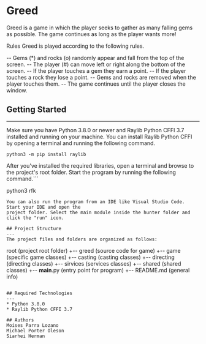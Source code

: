 # Greed
Greed is a game in which the player seeks to gather as many falling gems as possible. The game continues as long as the player wants more!

Rules
Greed is played according to the following rules.

-- Gems (*) and rocks (o) randomly appear and fall from the top of the screen.
-- The player (#) can move left or right along the bottom of the screen.
-- If the player touches a gem they earn a point.
-- If the player touches a rock they lose a point.
-- Gems and rocks are removed when the player touches them.
-- The game continues until the player closes the window.


## Getting Started
---
Make sure you have Python 3.8.0 or newer and Raylib Python CFFI 3.7 installed and running on your machine. You can install Raylib Python CFFI by opening a terminal and running the following command.
```
python3 -m pip install raylib
```
After you've installed the required libraries, open a terminal and browse to the project's root folder. Start the program by running the following command.```

python3 rfk 
```
You can also run the program from an IDE like Visual Studio Code. Start your IDE and open the 
project folder. Select the main module inside the hunter folder and click the "run" icon.

## Project Structure
---
The project files and folders are organized as follows:
```
root                    (project root folder)
+-- greed               (source code for game)
  +-- game              (specific game classes)
    +-- casting         (casting classes)
    +-- directing       (directing classes)
    +-- sirvices        (services classes)
    +-- shared          (shared classes)
  +-- __main__.py       (entry point for program)
+-- README.md           (general info)
```

## Required Technologies
---
* Python 3.8.0
* Raylib Python CFFI 3.7

## Authors
Moises Parra Lozano
Michael Porter Oleson
Siarhei Herman
